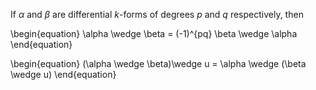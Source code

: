 If $\alpha$ and $\beta$ are differential _k_-forms of degrees _p_ and _q_ respectively, then

\begin{equation}
\alpha \wedge \beta = (-1)^{pq} \beta \wedge \alpha
\end{equation}

\begin{equation}
(\alpha \wedge \beta)\wedge u = \alpha \wedge (\beta \wedge u)
\end{equation}